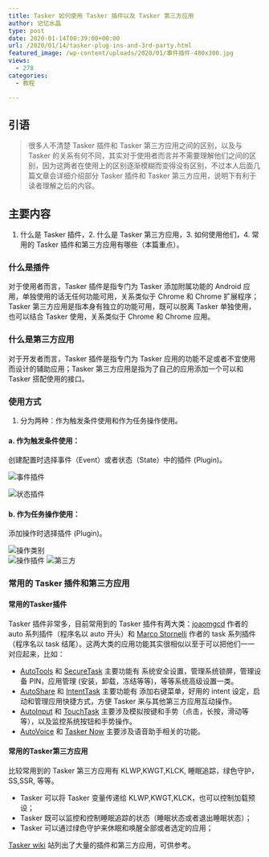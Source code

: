 ```yaml
---
title: Tasker 如何使用 Tasker 插件以及 Tasker 第三方应用
author: 记忆水晶
type: post
date: 2020-01-14T00:39:00+00:00
url: /2020/01/14/tasker-plug-ins-and-3rd-party.html
featured_image: /wp-content/uploads/2020/01/事件插件-480x300.jpg
views:
  - 278
categories:
  - 教程

---
```

## 引语


> 很多人不清楚 Tasker 插件和 Tasker 第三方应用之间的区别，以及与 Tasker 的关系有何不同，其实对于使用者而言并不需要理解他们之间的区别，因为这两者在使用上的区别逐渐模糊而变得没有区别，不过本人后面几篇文章会详细介绍部分 Tasker 插件和 Tasker 第三方应用，说明下有利于读者理解之后的内容。


## 主要内容

1. 什么是 Tasker 插件，2. 什么是 Tasker 第三方应用，3. 如何使用他们，4. 常用的 Tasker 插件和第三方应用有哪些（本篇重点）。

### 什么是插件

对于使用者而言，Tasker 插件是指专门为 Tasker 添加附属功能的 Android 应用，单独使用的话无任何功能可用，关系类似于 Chrome 和 Chrome 扩展程序；Tasker 第三方应用是指本身有独立的功能可用，既可以脱离 Tasker 单独使用，也可以结合 Tasker 使用，关系类似于 Chrome 和 Chrome 应用。

### 什么是第三方应用

对于开发者而言，Tasker 插件是指专门为 Tasker 应用的功能不足或者不宜使用而设计的辅助应用；Tasker 第三方应用是指为了自己的应用添加一个可以和 Tasker 搭配使用的接口。

### 使用方式 

  1. 分为两种：作为触发条件使用和作为任务操作使用。

#### a. 作为触发条件使用： 

创建配置时选择事件（Event）或者状态（State）中的插件 (Plugin)。

![事件插件][1]  

![状态插件][2] 

#### b. 作为任务操作使用：

添加操作时选择插件 (Plugin)。

![操作类别][3]  
![操作插件][4] 
![第三方][5] 

### 常用的 Tasker 插件和第三方应用

#### 常用的Tasker插件

Tasker 插件非常多，目前常用到的 Tasker 插件有两大类：[joaomgcd][6] 作者的 auto 系列插件（程序名以 auto 开头）和 [Marco Stornelli][7] 作者的 task 系列插件（程序名以 task 结尾）。这两大类的应用功能其实很相似以至于可以把他们一一对应起来，比如：

  * [AutoTools][8] 和 [SecureTask][9] 主要功能有 系统安全设置，管理系统锁屏，管理设备 PIN，应用管理 (安装，卸载，冻结等等)，等等系统高级设置一类。
  * [AutoShare][10] 和 [IntentTask][11] 主要功能有 添加右键菜单，好用的 intent 设定，启动和管理应用快捷方式，方便 Tasker 来与其他第三方应用互动操作。
  * [AutoInput][12] 和 [TouchTask][13] 主要涉及模拟按键和手势（点击，长按，滑动等等），以及监控系统按钮和手势操作。
  * [AutoVoice][14] 和 [Tasker Now][15] 主要涉及语音助手相关的功能。

#### 常用的Tasker第三方应用

比较常用到的 Tasker 第三方应用有 KLWP,KWGT,KLCK, 睡眠追踪，绿色守护，SS,SSR, 等等。

  * Tasker 可以将 Tasker 变量传递给 KLWP,KWGT,KLCK，也可以控制加载预设；
  * Tasker 既可以监控和控制睡眠追踪的状态（睡眠状态或者退出睡眠状态）；
  * Tasker 可以通过绿色守护来休眠和唤醒全部或者选定的应用；

[Tasker wiki][16] 站列出了大量的插件和第三方应用，可供参考。

[1]: https://ishare-cf.oss-cn-hongkong.aliyuncs.com/2020/01/%E4%BA%8B%E4%BB%B6%E6%8F%92%E4%BB%B6.jpg
[2]: https://ishare-cf.oss-cn-hongkong.aliyuncs.com/2020/01/%E7%8A%B6%E6%80%81%E6%8F%92%E4%BB%B6.jpg
[3]: https://ishare-cf.oss-cn-hongkong.aliyuncs.com/2020/01/%E6%93%8D%E4%BD%9C%E7%B1%BB%E5%88%AB.jpg
[4]: https://ishare-cf.oss-cn-hongkong.aliyuncs.com/2020/01/%E6%93%8D%E4%BD%9C%E6%8F%92%E4%BB%B6.jpg
[5]: https://ishare-cf.oss-cn-hongkong.aliyuncs.com/2020/01/%E7%AC%AC%E4%B8%89%E6%96%B9.jpg
[6]: https://play.google.com/store/apps/dev?id=8102570190170276456
[7]: https://play.google.com/store/apps/dev?id=6982888636488378244
[8]: https://play.google.com/store/apps/details?id=com.joaomgcd.autotools
[9]: https://play.google.com/store/apps/details?id=com.balda.securetask
[10]: https://play.google.com/store/apps/details?id=com.joaomgcd.autoshare
[11]: https://play.google.com/store/apps/details?id=com.balda.intenttask
[12]: https://play.google.com/store/apps/details?id=com.joaomgcd.autoinput
[13]: https://play.google.com/store/apps/details?id=com.balda.touchtask
[14]: https://play.google.com/store/apps/details?id=com.joaomgcd.autovoice
[15]: https://play.google.com/store/apps/details?id=com.balda.taskernow
[16]: http://tasker.wikidot.com/plug-ins-and-3rd-party